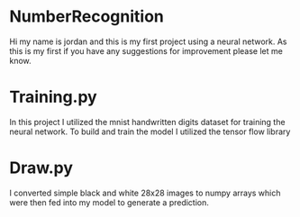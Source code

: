 # NumberRecognition
Hi my name is jordan and this is my first project using a neural network.
As this is my first if you have any suggestions for improvement please let me know.

# Training.py
In this project I utilized the mnist handwritten digits dataset for training the neural network.
To build and train the model I utilized the tensor flow library

# Draw.py
I converted simple black and white 28x28 images to numpy arrays which were then fed into my model to generate a prediction.
